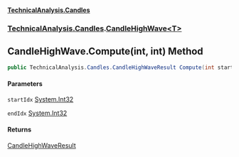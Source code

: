#### [TechnicalAnalysis.Candles](TechnicalAnalysis.Candles.md 'TechnicalAnalysis.Candles')
### [TechnicalAnalysis.Candles](TechnicalAnalysis.Candles.md#TechnicalAnalysis.Candles 'TechnicalAnalysis.Candles').[CandleHighWave&lt;T&gt;](CandleHighWave_T_.md 'TechnicalAnalysis.Candles.CandleHighWave<T>')

## CandleHighWave<T>.Compute(int, int) Method

```csharp
public TechnicalAnalysis.Candles.CandleHighWaveResult Compute(int startIdx, int endIdx);
```
#### Parameters

<a name='TechnicalAnalysis.Candles.CandleHighWave_T_.Compute(int,int).startIdx'></a>

`startIdx` [System.Int32](https://docs.microsoft.com/en-us/dotnet/api/System.Int32 'System.Int32')

<a name='TechnicalAnalysis.Candles.CandleHighWave_T_.Compute(int,int).endIdx'></a>

`endIdx` [System.Int32](https://docs.microsoft.com/en-us/dotnet/api/System.Int32 'System.Int32')

#### Returns
[CandleHighWaveResult](CandleHighWaveResult.md 'TechnicalAnalysis.Candles.CandleHighWaveResult')